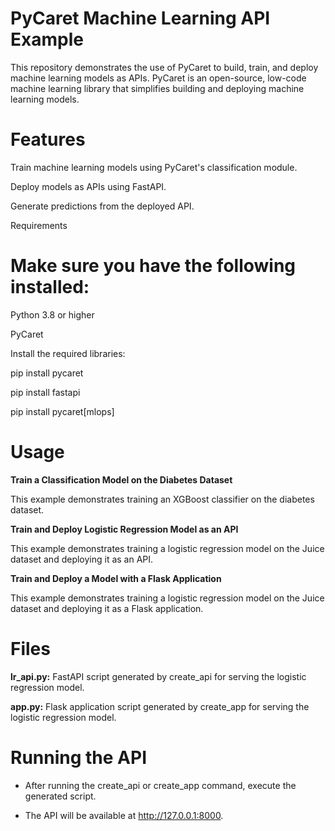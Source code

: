 # PyCaret Machine Learning API Example
This repository demonstrates the use of PyCaret to build, train, and deploy machine learning models as APIs. PyCaret is an open-source, low-code machine learning library that simplifies building and deploying machine learning models.

# Features
Train machine learning models using PyCaret's classification module.

Deploy models as APIs using FastAPI.

Generate predictions from the deployed API.

Requirements

# Make sure you have the following installed:
Python 3.8 or higher

PyCaret

Install the required libraries:

pip install pycaret

pip install fastapi

pip install pycaret[mlops]

# Usage

**Train a Classification Model on the Diabetes Dataset**

This example demonstrates training an XGBoost classifier on the diabetes dataset.

**Train and Deploy Logistic Regression Model as an API**

This example demonstrates training a logistic regression model on the Juice dataset and deploying it as an API.

**Train and Deploy a Model with a Flask Application**

This example demonstrates training a logistic regression model on the Juice dataset and deploying it as a Flask application.

# Files

**lr_api.py:** FastAPI script generated by create_api for serving the logistic regression model.

**app.py:** Flask application script generated by create_app for serving the logistic regression model.

# Running the API

- After running the create_api or create_app command, execute the generated script.

- The API will be available at http://127.0.0.1:8000.





